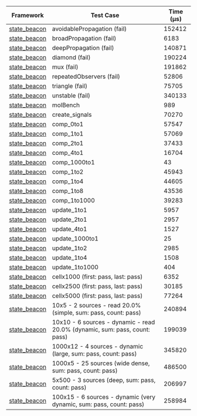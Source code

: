 | Framework | Test Case | Time (μs) |
| --- | --- | --- |
| [state_beacon](https://github.com/jinyus/dart_beacon) | avoidablePropagation (fail) | 152412 |
| [state_beacon](https://github.com/jinyus/dart_beacon) | broadPropagation (fail) | 6183 |
| [state_beacon](https://github.com/jinyus/dart_beacon) | deepPropagation (fail) | 140871 |
| [state_beacon](https://github.com/jinyus/dart_beacon) | diamond (fail) | 190224 |
| [state_beacon](https://github.com/jinyus/dart_beacon) | mux (fail) | 191862 |
| [state_beacon](https://github.com/jinyus/dart_beacon) | repeatedObservers (fail) | 52806 |
| [state_beacon](https://github.com/jinyus/dart_beacon) | triangle (fail) | 75705 |
| [state_beacon](https://github.com/jinyus/dart_beacon) | unstable (fail) | 340133 |
| [state_beacon](https://github.com/jinyus/dart_beacon) | molBench | 989 |
| [state_beacon](https://github.com/jinyus/dart_beacon) | create_signals | 70270 |
| [state_beacon](https://github.com/jinyus/dart_beacon) | comp_0to1 | 57547 |
| [state_beacon](https://github.com/jinyus/dart_beacon) | comp_1to1 | 57069 |
| [state_beacon](https://github.com/jinyus/dart_beacon) | comp_2to1 | 37433 |
| [state_beacon](https://github.com/jinyus/dart_beacon) | comp_4to1 | 16704 |
| [state_beacon](https://github.com/jinyus/dart_beacon) | comp_1000to1 | 43 |
| [state_beacon](https://github.com/jinyus/dart_beacon) | comp_1to2 | 45943 |
| [state_beacon](https://github.com/jinyus/dart_beacon) | comp_1to4 | 44605 |
| [state_beacon](https://github.com/jinyus/dart_beacon) | comp_1to8 | 43536 |
| [state_beacon](https://github.com/jinyus/dart_beacon) | comp_1to1000 | 39283 |
| [state_beacon](https://github.com/jinyus/dart_beacon) | update_1to1 | 5957 |
| [state_beacon](https://github.com/jinyus/dart_beacon) | update_2to1 | 2957 |
| [state_beacon](https://github.com/jinyus/dart_beacon) | update_4to1 | 1527 |
| [state_beacon](https://github.com/jinyus/dart_beacon) | update_1000to1 | 25 |
| [state_beacon](https://github.com/jinyus/dart_beacon) | update_1to2 | 2985 |
| [state_beacon](https://github.com/jinyus/dart_beacon) | update_1to4 | 1508 |
| [state_beacon](https://github.com/jinyus/dart_beacon) | update_1to1000 | 404 |
| [state_beacon](https://github.com/jinyus/dart_beacon) | cellx1000 (first: pass, last: pass) | 6352 |
| [state_beacon](https://github.com/jinyus/dart_beacon) | cellx2500 (first: pass, last: pass) | 30185 |
| [state_beacon](https://github.com/jinyus/dart_beacon) | cellx5000 (first: pass, last: pass) | 77264 |
| [state_beacon](https://github.com/jinyus/dart_beacon) | 10x5 - 2 sources - read 20.0% (simple, sum: pass, count: pass) | 240894 |
| [state_beacon](https://github.com/jinyus/dart_beacon) | 10x10 - 6 sources - dynamic - read 20.0% (dynamic, sum: pass, count: pass) | 199039 |
| [state_beacon](https://github.com/jinyus/dart_beacon) | 1000x12 - 4 sources - dynamic (large, sum: pass, count: pass) | 345820 |
| [state_beacon](https://github.com/jinyus/dart_beacon) | 1000x5 - 25 sources (wide dense, sum: pass, count: pass) | 486500 |
| [state_beacon](https://github.com/jinyus/dart_beacon) | 5x500 - 3 sources (deep, sum: pass, count: pass) | 206997 |
| [state_beacon](https://github.com/jinyus/dart_beacon) | 100x15 - 6 sources - dynamic (very dynamic, sum: pass, count: pass) | 258984 |
